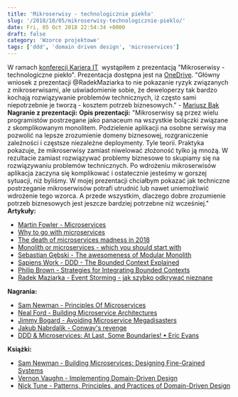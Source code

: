 ```yaml
---
title: 'Mikroserwisy - technologicznie piekło'
slug: '/2018/10/05/mikroserwisy-technologicznie-pieklo/'
date: Fri, 05 Oct 2018 22:54:34 +0000
draft: false
category: 'Wzorce projektowe'
tags: ['ddd', 'domain driven design', 'microservices']
---
```


W ramach [konferecji Kariera IT](https://careercon.pl/konferencja/kariera-it-wroclaw-06-10-2018/)  wystąpiłem z prezentacją "Mikroserwisy - technologiczne piekło". Prezentacja dostępna jest na [OneDrive](https://1drv.ms/p/s!AjEySs0anBSPguVcTHXm7QLnTHKJjA). "Główny wniosek z prezentacji @RadekMaziarka to nie pokazanie ryzyk związanych z mikroserwisami, ale uświadomienie sobie, że deweloperzy tak bardzo kochają rozwiązywanie problemów technicznych, iż często sami niepotrzebnie je tworzą - kosztem potrzeb biznesowych." - [Mariusz Bąk](https://twitter.com/mariuszalefbak/status/1115192534253428738) **Nagranie z prezentacji:** **Opis prezentacji:** "Mikroserwisy są przez wielu programistów postrzegane jako panaceum na wszystkie bolączki związane z skomplikowanym monolitem. Podzielenie aplikacji na osobne serwisy ma pozwolić na lepsze zrozumienie domeny biznesowej, rozgraniczenie zależności i częstsze niezależne deploymenty. Tyle teorii. Praktyka pokazuje, że mikroserwisy zamiast niwelować złożoność tylko ją mnożą. W rezultacie zamiast rozwiązywać problemy biznesowe to skupiamy się na rozwiązywaniu problemów technicznych. Po wdrożeniu mikroserwisów aplikacja zaczyna się komplikować i ostatecznie jesteśmy w gorszej sytuacji, niż byliśmy. W mojej prezentacji chciałbym pokazać jak techniczne postrzeganie mikroserwisów potrafi utrudnić lub nawet uniemożliwić wdrożenie tego wzorca. A przede wszystkim, dlaczego dobre zrozumienie potrzeb biznesowych jest jeszcze bardziej potrzebne niż wcześniej." **Artykuły:**

*   [Martin Fowler - Microservices](https://martinfowler.com/articles/microservices.html)
*   [Why to go with microservices](http://microservicesfor.net/why-to-go-with-microservices/)
*   [The death of microservices madness in 2018](https://www.dwmkerr.com/the-death-of-microservice-madness-in-2018/)
*   [Monolith or microservices - which you should start with](http://highscalability.com/blog/2018/1/16/monolith-or-microservices-which-should-you-start-with.html/)
*   [Sebastian Gębski - The awesomeness of Modular Monolith](http://no-kill-switch.ghost.io/the-awesomeness-of-modular-monolith/)
*   [Sapiens Work - DDD - The Bounded Context Explained](http://blog.sapiensworks.com/post/2012/04/17/DDD-The-Bounded-Context-Explained.aspx)
*   [Philip Brown - Strategies for Integrating Bounded Contexts](http://www.culttt.com/2014/11/26/strategies-integrating-bounded-contexts/)
*   [Radek Maziarka - Event Storming - jak szybko odkrywać nieznane](/2018/12/06/event-storming-jak-szybko-odkrywac-nieznane/)

**Nagrania:**

*   [Sam Newman - Principles Of Microservices](https://www.youtube.com/watch?v=PFQnNFe27kU)
*   [Neal Ford - Building Microservice Architectures](https://www.youtube.com/watch?v=pjN7CaGPFB4)
*   [Jimmy Bogard - Avoiding Microservice Megadisasters](https://www.youtube.com/watch?v=gfh-VCTwMw8)
*   [Jakub Nabrdalik - Conway's revenge](https://www.youtube.com/watch?v=UhIIpUQ-i38)
*   [DDD & Microservices: At Last, Some Boundaries! • Eric Evans](https://www.infoq.com/presentations/ddd-microservices-2016)

**Książki:**

*   [Sam Newman - Building Microservices: Designing Fine-Grained Systems](https://www.amazon.com/Building-Microservices-Designing-Fine-Grained-Systems/dp/1491950358)
*   [Vernon Vaughn - Implementing Domain-Driven Design](https://www.amazon.com/Implementing-Domain-Driven-Design-Vaughn-Vernon/dp/0321834577)
*   [Nick Tune - Patterns, Principles, and Practices of Domain-Driven Design](https://www.amazon.com/Patterns-Principles-Practices-Domain-Driven-Design/dp/1118714709)